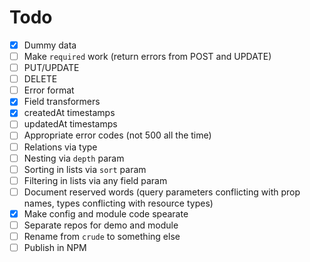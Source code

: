 # Todo

- [x] Dummy data
- [ ] Make `required` work (return errors from POST and UPDATE)
- [ ] PUT/UPDATE
- [ ] DELETE
- [ ] Error format
- [x] Field transformers
- [x] createdAt timestamps
- [ ] updatedAt timestamps
- [ ] Appropriate error codes (not 500 all the time)
- [ ] Relations via type
- [ ] Nesting via `depth` param
- [ ] Sorting in lists via `sort` param
- [ ] Filtering in lists via any field param
- [ ] Document reserved words (query parameters conflicting with prop names, types conflicting with resource types)
- [x] Make config and module code spearate
- [ ] Separate repos for demo and module
- [ ] Rename from `crude` to something else
- [ ] Publish in NPM
